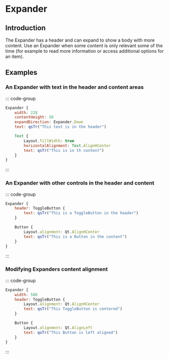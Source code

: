 # Expander

## Introduction

<mcurl name="Expander" url="https://learn.microsoft.com/en-us/windows/apps/design/controls/expander"></mcurl>

The Expander has a header and can expand to show a body with more content. Use an Expander when some content is only relevant some of the time (for example to read more information or access additional options for an item).

## Examples

### An Expander with text in the header and content areas

::: code-group

```qml
Expander {
    width: 228
    contentHeight: 50
    expandDirection: Expander.Down
    text: qsTr("This text is in the header")

    Text {
        Layout.fillWidth: true
        horizontalAlignment: Text.AlignHCenter
        text: qsTr("This is in th content")
    }
}
```

:::

### An Expander with other controls in the header and content

::: code-group

```qml
Expander {
    header: ToggleButton {
        text: qsTr("This is a ToggleButton in the header")
    }

    Button {
        Layout.alignment: Qt.AlignHCenter
        text: qsTr("This is a Button in the content")
    }
}
```

:::

### Modifying Expanders content alignment

::: code-group

```qml
Expander {
    width: 500
    header: ToggleButton {
        Layout.alignment: Qt.AlignHCenter
        text: qsTr("This ToggleButton is centered")
    }

    Button {
        Layout.alignment: Qt.AlignLeft
        text: qsTr("This Button is left aligned")
    }
}
```

:::